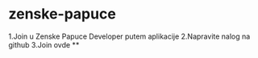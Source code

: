 # zenske-papuce
1.Join u Zenske Papuce Developer putem aplikacije
2.Napravite nalog na github
3.Join ovde
**
